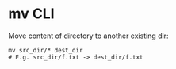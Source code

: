 # mv CLI

Move content of directory to another existing dir:
```
mv src_dir/* dest_dir
# E.g. src_dir/f.txt -> dest_dir/f.txt
```
